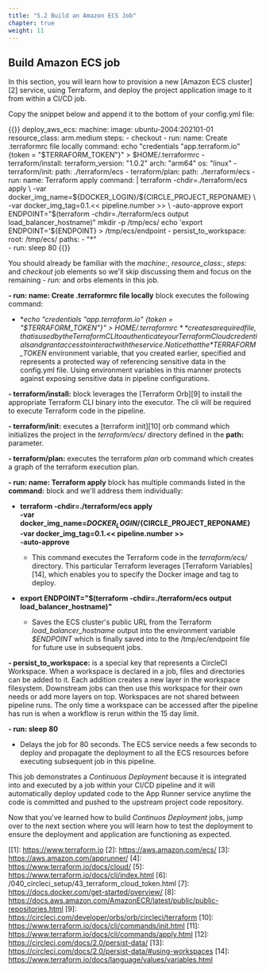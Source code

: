 ```yaml
---
title: "5.2 Build an Amazon ECS Job"
chapter: true
weight: 11
---
```


## Build Amazon ECS job

In this section, you will learn how to provision a new [Amazon ECS cluster][2] service, using Terraform, and deploy the project application image to it from within a CI/CD job.

Copy the snippet below and append it to the bottom of your config.yml file:

{{<highlight yaml>}}
  deploy_aws_ecs:
    machine:
      image: ubuntu-2004:202101-01
    resource_class: arm.medium
    steps:
      - checkout
      - run:
          name: Create .terraformrc file locally
          command: echo "credentials \"app.terraform.io\" {token = \"$TERRAFORM_TOKEN\"}" > $HOME/.terraformrc
      - terraform/install:
          terraform_version: "1.0.2"
          arch: "arm64"
          os: "linux"
      - terraform/init:
          path: ./terraform/ecs
      - terraform/plan:
          path: ./terraform/ecs
      - run:
          name: Terraform apply
          command: |
            terraform -chdir=./terraform/ecs apply \
              -var docker_img_name=${DOCKER_LOGIN}/${CIRCLE_PROJECT_REPONAME} \
              -var docker_img_tag=0.1.<< pipeline.number >> \
              -auto-approve
            export ENDPOINT="$(terraform -chdir=./terraform/ecs output load_balancer_hostname)"
            mkdir -p /tmp/ecs/
            echo 'export ENDPOINT='${ENDPOINT} > /tmp/ecs/endpoint
      - persist_to_workspace:
          root: /tmp/ecs/
          paths:
            - "*"      
      - run: sleep 80
{{</highlight>}}

You should already be familiar with the *machine:*, *resource_class:*, *steps:* and *checkout* job elements so we'll skip discussing them and focus on the remaining *- run:*  and orbs elements in this job.

**- run: name: Create .terraformrc file locally** block executes the following command:

- **echo "credentials \"app.terraform.io\" {token = \"$TERRAFORM_TOKEN\"}" > $HOME/.terraformrc** creates a required file, that is used by the Terraform CLI to authenticate your Terraform Cloud credentials and grant access to interact with the service. Notice that the *$TERRAFORM_TOKEN* environment variable, that you created earlier, specified and represents a protected way of referencing sensitive data in the config.yml file. Using environment variables in this manner protects against exposing sensitive data in pipeline configurations.

**- terraform/install:** block leverages the [Terraform Orb][9] to install the appropriate Terraform CLI binary into the executor. The cli will be required to execute Terraform code in the pipeline.

**- terraform/init:** executes a [terraform init][10] orb command which initializes the project in the *terraform/ecs/* directory defined in the **path:** parameter.

**- terraform/plan:** executes the terraform *plan* orb command which creates a graph of the terraform execution plan.

**- run: name: Terraform apply** block has multiple commands listed in the **command:** block and we'll address them individually:

- **terraform -chdir=./terraform/ecs apply \
  -var docker_img_name=${DOCKER_LOGIN}/${CIRCLE_PROJECT_REPONAME} \
  -var docker_img_tag=0.1.<< pipeline.number >> \
  -auto-approve**
  - This command executes the Terraform code in the *terraform/ecs/* directory. This particular Terraform leverages [Terraform Variables][14], which enables you to specify the Docker image and tag to deploy.  

- **export ENDPOINT="$(terraform -chdir=./terraform/ecs output load_balancer_hostname)"**
  - Saves the ECS cluster's public URL from the Terraform *load_balancer_hostname* output into the environment variable *$ENDPOINT* which is finally saved into to the /tmp/ec/endpoint file for future use in subsequent jobs.

**- persist_to_workspace:** is a special key that represents a CircleCI Workspace. When a workspace is declared in a job, files and directories can be added to it. Each addition creates a new layer in the workspace filesystem. Downstream jobs can then use this workspace for their own needs or add more layers on top. Workspaces are not shared between pipeline runs. The only time a workspace can be accessed after the pipeline has run is when a workflow is rerun within the 15 day limit.

**- run: sleep 80**
  - Delays the job for 80 seconds. The ECS service needs a few seconds to deploy and propagate the deployment to all the ECS resources before executing subsequent job in this pipeline.

This job demonstrates a *Continuous Deployment* because it is integrated into and executed by a job within your CI/CD pipeline and it will automatically deploy updated code to the App Runner service anytime the code is committed and pushed to the upstream project code repository.


Now that you've learned how to build *Continuos Deployment* jobs, jump over to the next section where you will learn how to test the deployment to ensure the deployment and application are functioning as expected.

<!-- URL Links index -->
[[1]: https://www.terraform.io
[2]: https://aws.amazon.com/ecs/
[3]: https://aws.amazon.com/apprunner/
[4]: https://www.terraform.io/docs/cloud/
[5]: https://www.terraform.io/docs/cli/index.html
[6]: /040_circleci_setup/43_terraform_cloud_token.html
[7]: https://docs.docker.com/get-started/overview/
[8]: https://docs.aws.amazon.com/AmazonECR/latest/public/public-repositories.html
[9]: https://circleci.com/developer/orbs/orb/circleci/terraform
[10]: https://www.terraform.io/docs/cli/commands/init.html
[11]: https://www.terraform.io/docs/cli/commands/apply.html
[12]: https://circleci.com/docs/2.0/persist-data/
[13]: https://circleci.com/docs/2.0/persist-data/#using-workspaces
[14]: https://www.terraform.io/docs/language/values/variables.html